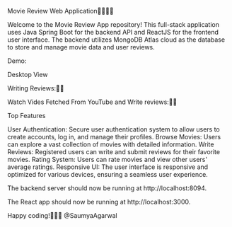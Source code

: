 Movie Review Web Application🍿🍿🧑‍💻

Welcome to the Movie Review App repository! This full-stack application uses Java Spring Boot for the backend API and ReactJS for the frontend user interface. The backend utilizes MongoDB Atlas cloud as the database to store and manage movie data and user reviews.

Demo:

Desktop View

Writing Reviews:🧑‍💻

Watch Vides Fetched From YouTube and Write reviews:🍿🍿


Top Features

User Authentication: Secure user authentication system to allow users to create accounts, log in, and manage their profiles.
Browse Movies: Users can explore a vast collection of movies with detailed information.
Write Reviews: Registered users can write and submit reviews for their favorite movies.
Rating System: Users can rate movies and view other users' average ratings.
Responsive UI: The user interface is responsive and optimized for various devices, ensuring a seamless user experience.



The backend server should now be running at http://localhost:8094.

The React app should now be running at http://localhost:3000.

Happy coding!🎉🎉🎉  @SaumyaAgarwal
